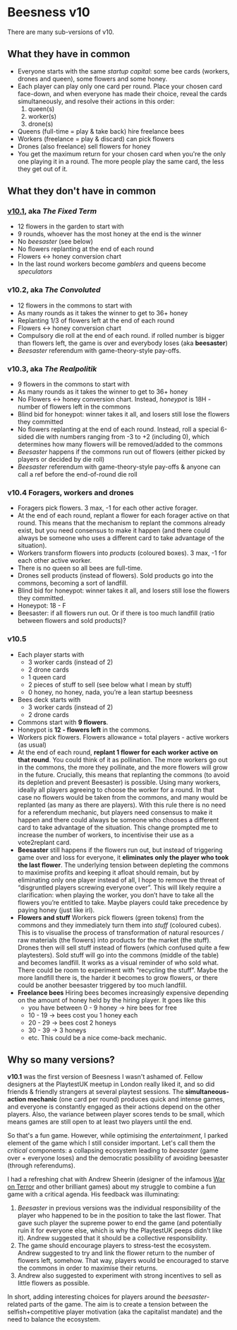 # Beesness v10

There are many sub-versions of v10.

## What they have in common

* Everyone starts with the same _startup capital_: some bee cards (workers, drones and queen), some flowers and some honey.
* Each player can play only one card per round. Place your chosen card face-down, and when everyone has made their choice, reveal the cards simultaneously, and resolve their actions in this order:
	1. queen(s)
	2. worker(s)
	3. drone(s)
* Queens (full-time = play & take back) hire freelance bees
* Workers (freelance = play & discard) can pick flowers
* Drones (also freelance) sell flowers for honey
* You get the maximum return for your chosen card when you're the only one playing it in a round. The more people play the same card, the less they get out of it.

## What they don't have in common

### [**v10.1**](v10.1.md), aka *The Fixed Term*

* 12 flowers in the garden to start with
* 9 rounds, whoever has the most honey at the end is the winner
* No *beesaster* (see below)
* No flowers replanting at the end of each round
* Flowers <-> honey conversion chart
* In the last round workers become *gamblers* and queens become *speculators*

### **v10.2**, aka *The Convoluted*

* 12 flowers in the commons to start with
* As many rounds as it takes the winner to get to 36+ honey
* Replanting 1/3 of flowers left at the end of each round
* Flowers <-> honey conversion chart
* Compulsory die roll at the end of each round. if rolled number is bigger than flowers left, the game is over and everybody loses (aka **beesaster**)
* *Beesaster* referendum with game-theory-style pay-offs.

### **v10.3**, aka *The Realpolitik*

* 9 flowers in the commons to start with
* As many rounds as it takes the winner to get to 36+ honey
* No Flowers <-> honey conversion chart. Instead, *honeypot* is 18H - number of flowers left in the commons
* Blind bid for honeypot: winner takes it all, and losers still lose the flowers they committed
* No flowers replanting at the end of each round. Instead, roll a special 6-sided die with numbers ranging from -3 to +2 (including 0), which determines how many flowers will be removed/added to the commons
* *Beesaster* happens if the commons run out of flowers (either picked by players or decided by die roll)
* *Beesaster* referendum with game-theory-style pay-offs & anyone can call a ref before the end-of-round die roll

### **v10.4** Foragers, workers and drones

* Foragers pick flowers. 3 max, -1 for each other active forager.
* At the end of each round, replant a flower for each forager active on that round. This means that the mechanism to replant the commons already exist, but you need consensus to make it happen (and there could always be someone who uses a different card to take advantage of the situation).
* Workers transform flowers into *products* (coloured boxes). 3 max, -1 for each other active worker.
* There is no queen so all bees are full-time.
* Drones sell products (instead of flowers). Sold products go into the commons, becoming a sort of landfill.
* Blind bid for honeypot: winner takes it all, and losers still lose the flowers they committed.
* Honeypot: 18 - F
* Beesaster: if all flowers run out. Or if there is too much landfill (ratio between flowers and sold products)?

### **v10.5**

* Each player starts with
	- 3 worker cards (instead of 2)
	- 2 drone cards
	- 1 queen card
	- 2 pieces of stuff to sell (see below what I mean by stuff)
	- 0 honey, no honey, nada, you’re a lean startup beesness
* Bees deck starts with
	- 3 worker cards (instead of 2)
	- 2 drone cards
* Commons start with **9 flowers**.
* Honeypot is **12 - flowers left** in the commons. 	
* Workers pick flowers. Flowers allowance = total players - active workers (as usual)
* At the end of each round, **replant 1 flower for each worker active on that round**. You could think of it as pollination. The more workers go out in the commons, the more they pollinate, and the more flowers will grow in the future. Crucially, this means that replanting the commons (to avoid its depletion and prevent Beesaster) is possible. Using many workers, ideally all players agreeing to choose the worker for a round. In that case no flowers would be taken from the commons, and many would be replanted (as many as there are players). With this rule there is no need for a referendum mechanic, but players need consensus to make it happen and there could always be someone who chooses a different card to take advantage of the situation. This change prompted me to increase the number of workers, to incentivise their use as a vote2replant card. 
* **Beesaster** still happens if the flowers run out, but instead of triggering game over and loss for everyone, it **eliminates only the player who took the last flower**. The underlying tension between depleting the commons to maximise profits and keeping it afloat should remain, but by eliminating only one player instead of all, I hope to remove the threat of “disgruntled players screwing everyone over”. This will likely require a clarification: when playing the worker, you don’t have to take all the flowers you’re entitled to take. Maybe players could take precedence by paying honey (just like irl).
* **Flowers and stuff** Workers pick flowers (green tokens) from the commons and they immediately turn them into _stuff_ (coloured cubes). This is to visualise the process of transformation of natural resources / raw materials (the flowers) into products for the market (the stuff). Drones then will sell stuff instead of flowers (which confused quite a few playtesters). Sold stuff will go into the commons (middle of the table) and becomes landfill. It works as a visual reminder of who sold what. There could be room to experiment with “recycling the stuff”. Maybe the more landfill there is, the harder it becomes to grow flowers, or there could be another beesaster triggered by too much landfill.
* **Freelance bees** Hiring bees becomes increasingly expensive depending on the amount of honey held by the hiring player. It goes like this
	- you have between 0 - 9 honey -> hire bees for free
	- 10 - 19 -> bees cost you 1 honey each
	- 20 - 29 -> bees cost 2 honeys
	- 30 - 39 -> 3 honeys
	- etc.
	This could be a nice come-back mechanic.




## Why so many versions?

**v10.1** was the first version of Beesness I wasn't ashamed of. Fellow designers at the PlaytestUK meetup in London really liked it, and so did friends & friendly strangers at several playtest sessions. The **simultaneous-action mechanic** (one card per round) produces quick and intense games, and everyone is constantly engaged as their actions depend on the other players. Also, the variance between player scores tends to be small, which means games are still open to at least two players until the end.

So that's a fun game. However, while optimising the *entertainment*, I parked element of the game which I still consider important. Let's call them the *critical* components: a collapsing ecosystem leading to *beesaster* (game over + everyone loses) and the democratic possibility of avoiding beesaster (through referendums).

I had a refreshing chat with Andrew Sheerin (designer of the infamous [War on Terror](https://www.terrorbullgames.co.uk/games/war_on_terror_game.php) and other brilliant games) about my struggle to combine a fun game with a critical agenda. His feedback was illuminating:

1. *Beesaster* in previous versions was the individual responsibility of the player who happened to be in the position to take the last flower. That gave such player the supreme power to end the game (and potentially ruin it for everyone else, which is why the PlaytestUK peeps didn't like it). Andrew suggested that it should be a collective responsibility.
2. The game should encourage players to stress-test the ecosystem. Andrew suggested to try and link the flower return to the number of flowers left, somehow. That way, players would be encouraged to starve the commons in order to maximise their returns.
3. Andrew also suggested to experiment with strong incentives to sell as little flowers as possible.

In short, adding interesting choices for players around the *beesaster*-related parts of the game. The aim is to create a tension between the selfish+competitive player motivation (aka the capitalist mandate) and the need to balance the ecosystem.
